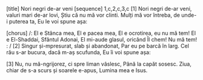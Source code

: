 [title] Nori negri de-ar veni
[sequence] 1,c,2,c,3,c
[1]
Nori negri de-ar veni, valuri mari de-ar lovi,
Știu că nu mă vor clinti.
Mulți mă vor întreba, de unde-i puterea ta,
Eu le voi spune așa:

[chorus]
/: El e Stânca mea, El e pacea mea,
El e ocrotirea, eu nu mă tem!
El e El-Shaddai, Sfântul Adonai,
El mi-aude glasul, oricând Îl chem!
Nu mă tem! : /
[2]
Singur și-mpresurat, slab și abandonat,
Par eu pe barcă în larg.
Cel rău s-ar bucura, dacă m-aș scufunda,
Eu îi voi spune așa:

[3]
Nu, nu mă-ngrijorez, ci spre liman vâslesc,
Până la capăt sosesc.
Ziua, chiar de s-a scurs și soarele e-apus,
Lumina mea e Isus.

